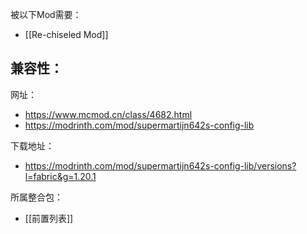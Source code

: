 被以下Mod需要：
- [[Re-chiseled Mod]]

兼容性：
- 

网址：
- https://www.mcmod.cn/class/4682.html
- https://modrinth.com/mod/supermartijn642s-config-lib

下载地址：
- https://modrinth.com/mod/supermartijn642s-config-lib/versions?l=fabric&g=1.20.1

所属整合包：
- [[前置列表]]